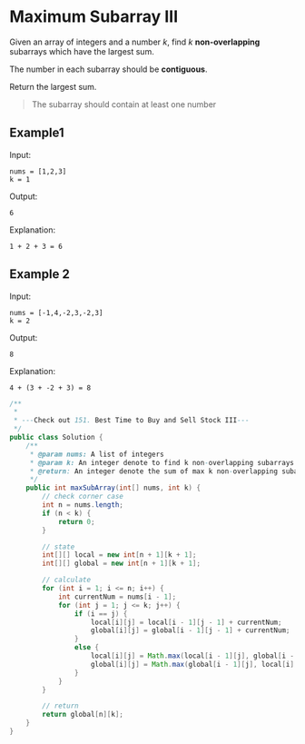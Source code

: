 # Maximum Subarray III
Given an array of integers and a number *k*, find *k* **non-overlapping** subarrays which have the largest sum.

The number in each subarray should be **contiguous**.

Return the largest sum.

>The subarray should contain at least one number

## Example1
Input:
```
nums = [1,2,3]
k = 1

```
Output:
```
6

```
Explanation:
```
1 + 2 + 3 = 6

```

## Example 2
Input:
```
nums = [-1,4,-2,3,-2,3]
k = 2

```
Output:
```
8

```
Explanation:
```
4 + (3 + -2 + 3) = 8

```
```java
/**
 *
 * ---Check out 151. Best Time to Buy and Sell Stock III---
 */
public class Solution {
    /**
     * @param nums: A list of integers
     * @param k: An integer denote to find k non-overlapping subarrays
     * @return: An integer denote the sum of max k non-overlapping subarrays
     */
    public int maxSubArray(int[] nums, int k) {
        // check corner case
        int n = nums.length;
        if (n < k) {
            return 0;
        }

        // state
        int[][] local = new int[n + 1][k + 1];
        int[][] global = new int[n + 1][k + 1];

        // calculate
        for (int i = 1; i <= n; i++) {
            int currentNum = nums[i - 1];
            for (int j = 1; j <= k; j++) {
                if (i == j) {
                    local[i][j] = local[i - 1][j - 1] + currentNum;
                    global[i][j] = global[i - 1][j - 1] + currentNum;
                }
                else {
                    local[i][j] = Math.max(local[i - 1][j], global[i - 1][j - 1]) + currentNum;
                    global[i][j] = Math.max(global[i - 1][j], local[i][j]);
                }
            }
        }

        // return
        return global[n][k];
    }
}
```
